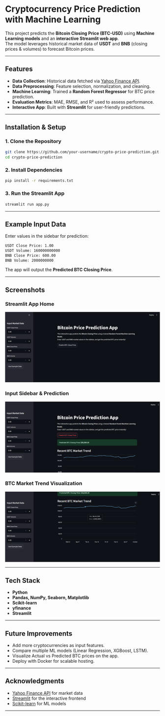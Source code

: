 # Cryptocurrency Price Prediction with Machine Learning

This project predicts the **Bitcoin Closing Price (BTC-USD)** using **Machine Learning models** and an **interactive Streamlit web app**.  
The model leverages historical market data of **USDT** and **BNB** (closing prices & volumes) to forecast Bitcoin prices.

---

## Features
- **Data Collection**: Historical data fetched via [Yahoo Finance API](https://pypi.org/project/yfinance/).  
- **Data Preprocessing**: Feature selection, normalization, and cleaning.  
- **Machine Learning**: Trained a **Random Forest Regressor** for BTC price prediction.  
- **Evaluation Metrics**: MAE, RMSE, and R² used to assess performance.  
- **Interactive App**: Built with **Streamlit** for user-friendly predictions.  

---

## Installation & Setup

### 1️. Clone the Repository
```bash
git clone https://github.com/your-username/crypto-price-prediction.git
cd crypto-price-prediction
````

### 2️. Install Dependencies

```bash
pip install -r requirements.txt
```

### 3️. Run the Streamlit App

```bash
streamlit run app.py
```

---

## Example Input Data

Enter values in the sidebar for prediction:

```text
USDT Close Price: 1.00
USDT Volume: 160000000000
BNB Close Price: 600.00
BNB Volume: 2000000000
```

The app will output the **Predicted BTC Closing Price**.

---

## Screenshots

### Streamlit App Home

![App Home](screenshots/output1.png)

### Input Sidebar & Prediction

![App Prediction](screenshots/output2.png)

### BTC Market Trend Visualization

![BTC Trend](screenshots/output3.png)

---

## Tech Stack

* **Python**
* **Pandas, NumPy, Seaborn, Matplotlib**
* **Scikit-learn**
* **yfinance**
* **Streamlit**

---

## Future Improvements

* Add more cryptocurrencies as input features.
* Compare multiple ML models (Linear Regression, XGBoost, LSTM).
* Visualize Actual vs Predicted BTC prices on the app.
* Deploy with Docker for scalable hosting.

---

## Acknowledgments

* [Yahoo Finance API](https://pypi.org/project/yfinance/) for market data
* [Streamlit](https://streamlit.io/) for the interactive frontend
* [Scikit-learn](https://scikit-learn.org/) for ML models

---
